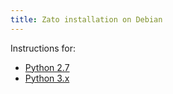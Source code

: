 ```yaml
---
title: Zato installation on Debian
---
```


Instructions for:

-   [Python 2.7 ](./py27/debian)
-   [Python 3.x ](./py3/debian)
